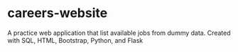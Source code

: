 # careers-website
A practice web application that list available jobs from dummy data.
Created with SQL, HTML, Bootstrap, Python, and Flask
